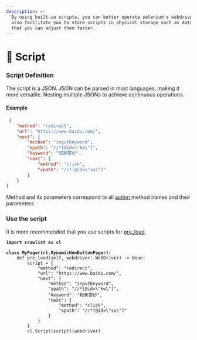 ```yaml
---
description: >-
  By using built-in scripts, you can better operate selenium's webdriver. It can
  also facilitate you to store scripts in physical storage such as databases, so
  that you can adjust them faster.
---
```


# 👾 Script

### Script Definition

The script is a JSON. JSON can be parsed in most languages, making it more versatile. Nesting multiple JSONs to achieve continuous operations.

#### Example

```json
 {
	"method": "redirect",
	"url": "https://www.baidu.com/",
	"next": {
		"method": "inputKeyword",
		"xpath": "//*[@id=\"kw\"]",
		"keyword": "和泉雾纱",
		"next": {
			"method": "click",
			"xpath": "//*[@id=\"su\"]"
		}
	}
}
```

Method and its parameters correspond to all [action ](action.md#parms-of-action)method names and their parameters

### Use the script

It is more recommended that you use scripts for [pre\_load](action.md#what-is-pre\_load).

<pre class="language-python"><code class="lang-python"><strong>import crawlist as cl
</strong><strong>
</strong><strong>class MyPager(cl.DynamicNumButtonPager):
</strong>    def pre_load(self, webdriver: WebDriver) -> None:
        script = {
            "method": "redirect",
            "url": "https://www.baidu.com/",
            "next": {
                "method": "inputKeyword",
                "xpath": "//*[@id=\"kw\"]",
                "keyword": "和泉雾纱",
                "next": {
                    "method": "click",
                    "xpath": "//*[@id=\"su\"]"
                }
            }
        }
        cl.Script(script)(webdriver)
</code></pre>
